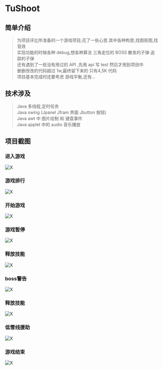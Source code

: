 # TuShoot
## 简单介绍
>为项目评比所准备的一个游戏项目,花了一些心思.其中各种构思,找图抠图,找音效
<br/>实现功能的时候各种 debug,想各种算法 三角走位的 BOSS 散发的子弹 追踪的子弹
<br/>还有遇到了一些没有用过的 API ,先用 api 写 test 然后才用到项目中
<br/>删删改改的代码超过 1w,最终留下来的 只有4,5K 代码
<br/>项目基本完成时还要考虑 游戏平衡,还有...

## 技术涉及
>Java 多线程,定时任务
<br/>Java swing (Jpanel Jfram 界面 Jbutton 按钮)
<br/>Java awt 中 图片绘制 和 键盘事件
<br/>Java applet 中的 audio 音乐播放

## 项目截图
### 进入游戏
![X](https://github.com/tu-jacktu/TuShoot/blob/master/0.PNG)
### 游戏排行
![X](https://github.com/tu-jacktu/TuShoot/blob/master/1.PNG)
### 开始游戏
![X](https://github.com/tu-jacktu/TuShoot/blob/master/2.PNG)
### 游戏暂停
![X](https://github.com/tu-jacktu/TuShoot/blob/master/3.PNG)
### 释放技能
![X](https://github.com/tu-jacktu/TuShoot/blob/master/4.PNG)
### boss警告
![X](https://github.com/tu-jacktu/TuShoot/blob/master/5.PNG)
### 释放技能
![X](https://github.com/tu-jacktu/TuShoot/blob/master/6.PNG)
### 低雪线援助
![X](https://github.com/tu-jacktu/TuShoot/blob/master/7.PNG)
### 游戏结束
![X](https://github.com/tu-jacktu/TuShoot/blob/master/8.PNG)
